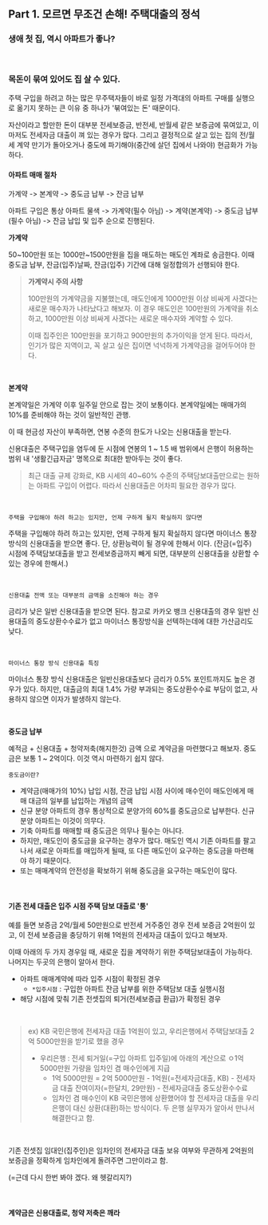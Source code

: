 ## Part 1. 모르면 무조건 손해! 주택대출의 정석

### 생애 첫 집, 역시 아파트가 좋나?

<br>

### 목돈이 묶여 있어도 집 살 수 있다.

주택 구입을 하려고 하는 많은 무주택자들이 바로 일정 가격대의 아파트 구매를 실행으로 옮기지 못하는 큰 이유 중 하나가 '붂여있는 돈' 때문이다.<br>

자산이라고 할만한 돈이 대부분 전세보증금, 반전세, 반월세 같은 보증금에 묶여있고, 이 마저도 전세자금 대출이 껴 있는 경우가 많다. 그리고 결정적으로 살고 있는 집의 전/월세 계약 만기가 돌아오거나 중도에 파기해야(중간에 살던 집에서 나와야) 현금화가 가능하다.<br>

#### 아파트 매매 절차

가계약 -> 본계약 -> 중도금 납부 -> 잔금 납부<br>

아파트 구입은 통상 아파트 물색 -> 가계약(필수 아님) -> 계약(본계약) -> 중도금 납부(필수 아님) -> 잔금 납입 및 입주 순으로 진행된다.<br>

**가계약**<br>

50~100만원 또는 1000만~1500만원을 집을 매도하는 매도인 계좌로 송금한다. 이때 중도금 납부, 잔금(입주)날짜, 잔금(입주) 기간에 대해 일정합의가 선행되야 한다.<br>

> **가계약시 주의 사항**<br>
>
> 100만원의 가계약금을 지불했는데, 매도인에게 1000만원 이상 비싸게 사겠다는 새로운 매수자가 나타났다고 해보자. 이 경우 매도인은 100만원의 가계약을 취소하고, 1000만원 이상 비싸게 사겠다는 새로운 매수자와 계약할 수 있다.<br>
>
> 이때 집주인은 100만원을 포기하고 900만원의 추가이익을 얻게 된다. 따라서, 인기가 많은 지역이고, 꼭 살고 싶은 집이면 넉넉하게 가계약금을 걸어두어야 한다.<br>

<br>

**본계약**<br>

본계약일은 가계약 이후 일주일 안으로 잡는 것이 보통이다. 본계약일에는 매매가의 10%를 준비해야 하는 것이 일반적인 관행.<br>

이 때 현금성 자산이 부족하면, 연봉 수준의 한도가 나오는 신용대출을 받는다.<br>

신용대출은 주택구입을 염두에 둔 시점에 연봉의 1 ~ 1.5 배 범위에서 은행이 허용하는 범위 내 '생활긴급자금' 명목으로 최대한 받아두는 것이 좋다.<br>

> 최근 대출 규제 강화로, KB 시세의 40~60% 수준의 주택담보대출만으로는 원하는 아파트 구입이 어렵다. 따라서 신용대출은 어차피 필요한 경우가 많다.

<br>

`주택을 구입해야 하려 하고는 있지만, 언제 구하게 될지 확실하지 않다면`<br>

주택을 구입해야 하려 하고는 있지만, 언제 구하게 될지 확실하지 않다면 마이너스 통장 방식의 신용대출을 받으면 좋다. 단, 상환능력이 될 경우에 한해서 이다. (잔금(=입주) 시점에 주택담보대출을 받고 전세보증금까지 빼게 되면, 대부분의 신용대출을 상환할 수 있는 경우에 한해서.)

<br>

`신용대출 전액 또는 대부분의 금액을 소진해야 하는 경우`<br>

금리가 낮은 일반 신용대출을 받으면 된다. 참고로 카카오 뱅크 신용대출의 경우 일반 신용대출의 중도상환수수료가 없고 마이너스 통장방식을 선텍하는데에 대한 가산금리도 낮다.<br>

<br>

`마이너스 통장 방식 신용대출 특징`<br>

마이너스 통장 방식 신용대출은 일반신용대출보다 금리가 0.5% 포인트까지도 높은 경우가 있다. 하지만, 대출금의 최대 1.4% 가량 부과되는 중도상환수수료 부담이 없고, 사용하지 않으면 이자가 발생하지 않는다.<br>

<br>

**중도금 납부**

예적금 + 신용대출 + 청약저축(해지한것) 금액 으로 계약금을 마련했다고 해보자. 중도금은 보통 1 ~ 2억이다. 이것 역시 마련하기 쉽지 않다.<br>

`중도금이란?` <br>

- 계약금(매매가의 10%) 납입 시점, 잔금 납입 시점 사이에 매수인이 매도인에게 매매 대금의 일부를 납입하는 개념의 금액
- 신규 분양 아파트의 경우 통상적으로 분양가의 60%를 중도금으로 납부한다. 신규 분양 아파트는 이것이 의무다.
- 기축 아파트를 매매할 때 중도금은 의무나 필수는 아니다.
- 하지만, 매도인이 중도금을 요구하는 경우가 많다. 매도인 역시 기존 아파트를 팔고나서 새로운 아파트를 매입하게 될때, 또 다른 매도인이 요구하는 중도금을 마련해야 하기 때문이다.
- 또는 매매계약의 안전성을 확보하기 위해 중도금을 요구하는 매도인이 많다.

<br>

#### 기존 전세 대출은 입주 시점 주택 담보 대출로 '퉁'

예를 들면 보증금 2억/월세 50만원으로 반전세 거주중인 경우 전세 보증금 2억원이 있고, 이 전세 보증금을 충당하기 위해 1억원의 전세자금 대출이 있다고 해보자. <br>

이때 아래의 두 가지 경우일 때, 새로운 집을 계약하기 위한 주택담보대출이 가능하다. 나머지는 두곳의 은행이 알아서 한다.

- 아파트 매매계약에 따라 입주 시점이 확정된 경우
  - `*입주시점` : 구입한 아파트 잔금 납부를 위한 주택담보 대출 실행시점
- 해당 시점에 맞춰 기존 전셋집의 퇴거(전세보증급 환급)가 확정된 경우

<br>

> ex) KB 국민은행에 전세자금 대출 1억원이 있고, 우리은행에서 주택담보대출 2억 5000만원을 받기로 했을 경우<br>
>
> - 우리은행 : 전세 퇴거일(=구입 아파트 입주일)에 아래의 계산으로 ㅇ1억 5000만원 가량을 임차인 겸 매수인에게 지급
>   - 1억 5000만원 = 2억 5000만원 - 1억원(=전세자금대출, KB) - 전세자금 대출 잔여이자(=한달치, 29만원) - 전세자금대출 중도상환수수료
>   - 임차인 겸 매수인이 KB 국민은행에 상환했어야 할 전세자금 대출을 우리은행이 대신 상환(대환)하는 방식이다. 두 은행 실무자가 알아서 만나서 해결한다고 함.

<br>

기존 전셋집 임대인(집주인)은 임차인의 전세자금 대출 보유 여부와 무관하게 2억원의 보증금을 정확하게 임차인에게 돌려주면 그만이라고 함.

(=근데 다시 한번 봐야 겠다. 왜 헷갈리지?)

<br>

#### 계약금은 신용대출로, 청약 저축은 깨라

<br>